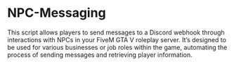 # NPC-Messaging
This script allows players to send messages to a Discord webhook through interactions with NPCs in your FiveM GTA V roleplay server. It’s designed to be used for various businesses or job roles within the game, automating the process of sending messages and retrieving player information.
